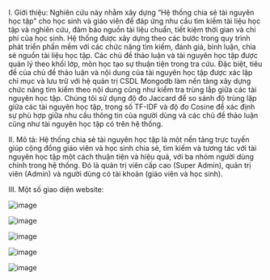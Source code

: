 I. Giới thiệu:
  Nghiên cứu này nhằm xây dựng “Hệ thống chia sẻ tài nguyên học tập” cho học sinh và giáo viên để đáp ứng nhu cầu tìm kiếm tài liệu học tập và nghiên cứu, đảm bảo nguồn tài liệu chuẩn, tiết kiệm thời gian và chi phí của học sinh. Hệ thống được xây dựng theo các bước trong quy trình phát triển phần mềm với các chức năng tìm kiếm, đánh giá, bình luận, chia sẻ nguồn tài liệu học tập. Các chủ đề thảo luận và tài nguyên học tập được quản lý theo khối lớp, môn học tạo sự thuận tiện trong tra cứu.
  Đặc biệt, tiêu đề của chủ đề thảo luận và nội dung của tài nguyên học tập được xác lập chỉ mục và lưu trữ với hệ quản trị CSDL Mongodb làm nền tảng xây dựng chức năng tìm kiếm theo nội dung cũng như kiểm tra trùng lắp giữa các tài nguyên học tập. Chúng tôi sử dụng độ đo Jaccard để so sánh độ trùng lặp giữa các tài nguyên học tập, trọng số TF-IDF và độ đo Cosine để xác định sự phù hợp giữa nhu cầu thông tin của người dùng và các chủ đề thảo luận cũng như tài nguyên học tập có trên hệ thống.

II. Mô tả:
  Hệ thống chia sẻ tài nguyên học tập là một nền tảng trực tuyến giúp cộng đồng giáo viên và học sinh chia sẻ, tìm kiếm và tương tác với tài nguyên học tập một cách thuận tiện và hiệu quả, với ba nhóm người dùng chính trong hệ thống. Đó là quản trị viên cấp cao (Super Admin), quản trị viên (Admin) và người dùng có tài khoản (giáo viên và học sinh).
  
III. Một số giao diện website:

![image](https://github.com/trucquyentran/sharelearning/assets/101681888/f3ff24b0-a6c8-474c-b168-fdb090dd5ea9)

![image](https://github.com/trucquyentran/sharelearning/assets/101681888/3335b1db-1aca-4723-a3c6-c6558f0e5827)

![image](https://github.com/trucquyentran/sharelearning/assets/101681888/c5336380-4539-47c2-bc9d-00fb23cbc454)

![image](https://github.com/trucquyentran/sharelearning/assets/101681888/2b6762bb-163d-4b81-bb7e-544cb30defaa)

![image](https://github.com/trucquyentran/sharelearning/assets/101681888/b66ba47c-88f7-498d-be1e-6d159c0a8ef4)
